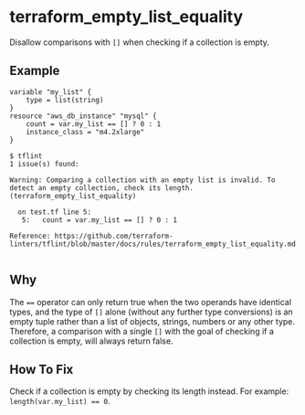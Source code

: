 # terraform_empty_list_equality

Disallow comparisons with `[]` when checking if a collection is empty.

## Example

```hcl
variable "my_list" {
	type = list(string)
}
resource "aws_db_instance" "mysql" {
	count = var.my_list == [] ? 0 : 1
    instance_class = "m4.2xlarge"
}
```

```
$ tflint
1 issue(s) found:

Warning: Comparing a collection with an empty list is invalid. To detect an empty collection, check its length. (terraform_empty_list_equality)

  on test.tf line 5:
   5:   count = var.my_list == [] ? 0 : 1

Reference: https://github.com/terraform-linters/tflint/blob/master/docs/rules/terraform_empty_list_equality.md
 
```

## Why

The `==` operator can only return true when the two operands have identical types, and the type of `[]` alone (without any further type conversions) is an empty tuple rather than a list of objects, strings, numbers or any other type. Therefore, a comparison with a single `[]` with the goal of checking if a collection is empty, will always return false.

## How To Fix

Check if a collection is empty by checking its length instead. For example: `length(var.my_list) == 0`.
